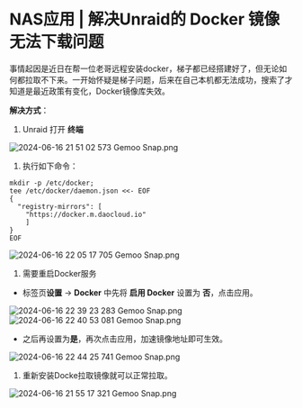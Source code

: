 # NAS应用 | 解决Unraid的 Docker 镜像无法下载问题

事情起因是近日在帮一位老哥远程安装docker，梯子都已经搭建好了，但无论如何都拉取不下来。一开始怀疑是梯子问题，后来在自己本机都无法成功，搜索了才知道是最近政策有变化，Docker镜像库失效。

**解决方式**：

1. Unraid 打开 **终端**

![2024-06-16 21 51 02 573  Gemoo Snap.png](https://nas-u.top/usr/uploads/2024/06/2851442270.png)

1. 执行如下命令：

```
mkdir -p /etc/docker;
tee /etc/docker/daemon.json <<- EOF
{
  "registry-mirrors": [
    "https://docker.m.daocloud.io"
    ]
}
EOF
```

![2024-06-16 22 05 17 705  Gemoo Snap.png](https://nas-u.top/usr/uploads/2024/06/4273087831.png)

1. 需要重启Docker服务

- 标签页**设置** -> **Docker** 中先将 **启用 Docker** 设置为 **否**，点击应用。

![2024-06-16 22 39 23 283  Gemoo Snap.png](https://nas-u.top/usr/uploads/2024/06/3255278056.png)
![2024-06-16 22 40 53 081  Gemoo Snap.png](https://nas-u.top/usr/uploads/2024/06/2252878426.png)

- 之后再设置为**是**，再次点击应用，加速镜像地址即可生效。

![2024-06-16 22 44 25 741  Gemoo Snap.png](https://nas-u.top/usr/uploads/2024/06/4103323832.png)

1. 重新安装Docke拉取镜像就可以正常拉取。

![2024-06-16 21 55 17 321  Gemoo Snap.png](https://nas-u.top/usr/uploads/2024/06/4205518271.png)